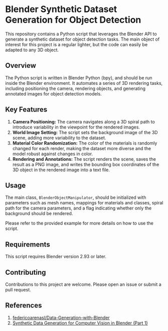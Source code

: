 # Blender Synthetic Dataset Generation for Object Detection

This repository contains a Python script that leverages the Blender API to generate a synthetic dataset for object detection tasks. The main object of interest for this project is a regular lighter, but the code can easily be adapted to any 3D object. 

## Overview

The Python script is written in Blender Python (bpy), and should be run inside the Blender environment. It automates a series of 3D rendering tasks, including positioning the camera, rendering objects, and generating annotated images for object detection models.

## Key Features

1. **Camera Positioning:** The camera navigates along a 3D spiral path to introduce variability in the viewpoint for the rendered images.
2. **World Image Setting:** The script sets the background image of the 3D scene, adding more variability to the dataset.
3. **Material Color Randomization:** The color of the materials is randomly changed for each render, making the dataset more diverse and the model robust against changes in color.
4. **Rendering and Annotations:** The script renders the scene, saves the result as a PNG image, and writes the bounding box coordinates of the 3D object in the rendered image into a text file.

## Usage

The main class, `BlenderObjectManipulator`, should be initialized with parameters such as mesh names, mappings for materials and classes, spiral path for the camera parameters, and a flag indicating whether only the background should be rendered.

Please refer to the provided example for more details on how to use the script.

## Requirements

This script requires Blender version 2.93 or later. 

## Contributing

Contributions to this project are welcome. Please open an issue or submit a pull request.

## References

1. [federicoarenasl/Data-Generation-with-Blender](https://github.com/federicoarenasl/Data-Generation-with-Blender)
2. [Synthetic Data Generation for Computer Vision in Blender (Part 1)](https://betterprogramming.pub/synthetic-data-generation-for-computer-vision-in-blender-part-1-6926819b11e6?gi=1f3e5f2f5bca)
